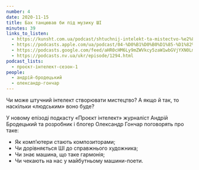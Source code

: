 ```yaml
---
number: 4
date: 2020-11-15
title: Бах танцював би під музику ШІ
minutes: 39
links_to_listen:
  - https://kunsht.com.ua/podcast/shtuchnij-intelekt-ta-mistectvo-%e2%80%92-proyekt-intelekt/
  - https://podcasts.apple.com/ua/podcast/04-%D0%B1%D0%B0%D1%85-%D1%82%D0%B0%D0%BD%D1%86%D1%8E%D0%B2%D0%B0%D0%B2-%D0%B1%D0%B8-%D0%BF%D1%96%D0%B4-%D0%BC%D1%83%D0%B7%D0%B8%D0%BA%D1%83-%D1%88%D1%96/id1534413713?i=1000498702885
  - https://podcasts.google.com/feed/aHR0cHM6Ly9mZWVkcy5zaW1wbGVjYXN0LmNvbS9pQ1h0ZWlTZQ/episode/YzYxOTdmYmUtOTA3Ny00YjgxLWEwMTUtNmI5MjY4ZmJlNzg1?sa=X&ved=0CA0QkfYCahcKEwjYgJme-fv6AhUAAAAAHQAAAAAQAQ
  - https://podcasts.nv.ua/ukr/episode/1294.html
podcast_lists:
  - проєкт-інтелект-сезон-1
people:
  - андрій-бродецький
  - олександр-гончар
---
```


Чи може штучний інтелект створювати мистецтво? А якщо й так, то наскільки «людським» воно буде?

У новому епізоді подкасту «Проєкт інтелект» журналіст Андрій Бродецький та
розробник і блогер Олександр Гончар поговорять про таке:

- Як комп’ютери стають композиторами;
- Чи дорівняється ШІ до справжнього художника;
- Чи знає машина, що таке гармонія;
- Чи чекають на нас у майбутньому машини-поети.
